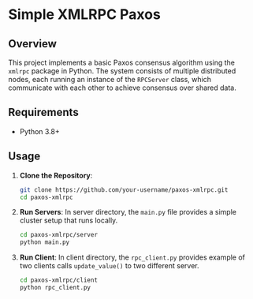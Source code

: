 # Simple XMLRPC Paxos
## Overview
This project implements a basic Paxos consensus algorithm using the `xmlrpc` package in Python. The system consists of multiple distributed nodes, each running an instance of the `RPCServer` class, which communicate with each other to achieve consensus over shared data. 

## Requirements

- Python 3.8+

## Usage

1. **Clone the Repository**:
   ```bash
   git clone https://github.com/your-username/paxos-xmlrpc.git
   cd paxos-xmlrpc
   ``` 
2. **Run Servers**:
In server directory, the `main.py` file provides a simple cluster setup that runs locally.
   ```bash
   cd paxos-xmlrpc/server
   python main.py
   ``` 
3. **Run Client**:
In client directory, the `rpc_client.py` provides example of two clients calls `update_value()` to two different server.
   ```bash
   cd paxos-xmlrpc/client
   python rpc_client.py
   ``` 